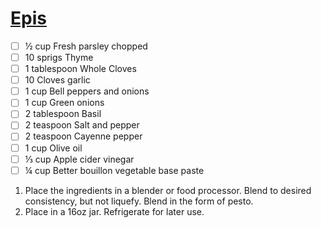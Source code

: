 # [Epis](https://www.savorythoughts.com/haitian-epis-haitian-seasoning-base/#recipe)

- [ ] ½ cup Fresh parsley chopped
- [ ] 10 sprigs Thyme
- [ ] 1 tablespoon Whole Cloves
- [ ] 10 Cloves garlic
- [ ] 1 cup Bell peppers and onions
- [ ] 1 cup Green onions
- [ ] 2 tablespoon Basil
- [ ] 2 teaspoon Salt and pepper
- [ ] 2 teaspoon Cayenne pepper
- [ ] 1 cup Olive oil
- [ ] ⅓ cup Apple cider vinegar
- [ ] ¼ cup Better bouillon vegetable base paste

1. Place the ingredients in a blender or food processor. Blend to desired consistency, but not liquefy. Blend in the form of pesto.
2. Place in a 16oz jar. Refrigerate for later use. 